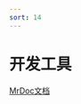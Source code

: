 ```yaml
---
sort: 14
---
```




#  开发工具

[MrDoc文档](https://kg-nlp.github.io/Algorithm-Project-Manual/开发工具/MrDoc文档.html)